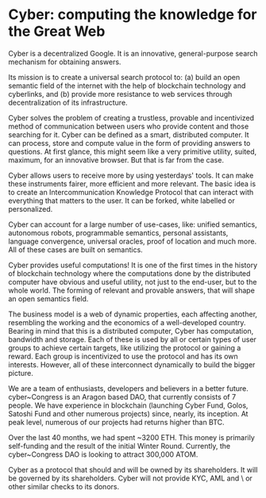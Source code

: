 # Cyber: computing the knowledge for the Great Web

Cyber is a decentralized Google. It is an innovative, general-purpose search mechanism for obtaining answers.

Its mission is to create a universal search protocol to:
(a) build an open semantic field of the internet with the help of blockchain technology and cyberlinks, and (b) provide more resistance to web services through decentralization of its infrastructure.

Cyber solves the problem of creating a trustless, provable and incentivized method of communication between users who provide content and those searching for it. Cyber can be defined as a smart, distributed computer. It can process, store and compute value in the form of providing answers to questions. At first glance, this might seem like a very primitive utility, suited, maximum, for an innovative browser. But that is far from the case.

Cyber allows users to receive more by using yesterdays' tools. It can make these instruments fairer, more efficient and more relevant. The basic idea is to create an Intercommunication Knowledge Protocol that can interact with everything that matters to the user. It can be forked, white labelled or personalized.

Cyber can account for a large number of use-cases, like: unified semantics, autonomous robots, programmable semantics, personal assistants, language convergence, universal oracles, proof of location and much more. All of these cases are built on semantics.

Cyber provides useful computations! It is one of the first times in the history of blockchain technology where the computations done by the distributed
computer have obvious and useful utility, not just to the end-user, but to the whole world. The forming of relevant and provable answers, that will shape an open semantics field.

The business model is a web of dynamic properties, each affecting another, resembling the working and the economics of a well-developed country. Bearing in mind that this is a distributed computer, Cyber has computation, bandwidth and storage. Each of these is used by all or certain types of user groups to achieve certain targets, like utilizing the protocol or gaining a reward. Each group is incentivized to use the protocol and has its own interests. However, all of these interconnect dynamically to build the bigger picture.

We are a team of enthusiasts, developers and believers in a better future. cyber~Congress is an Aragon based DAO, that currently consists of 7 people. We have experience in blockchain (launching Cyber Fund, Golos, Satoshi Fund and other numerous projects) since, nearly, its inception.  At peak level, numerous of our projects had returns higher than BTC.

Over the last 40 months, we had spent \~3200 ETH. This money is primarily self-funding and the result of the initial Winter Round. Currently, the cyber~Congress DAO is looking to attract 300,000 ATOM. 

Cyber as a protocol that should and will be owned by its shareholders. It will be governed by its shareholders. Cyber will not provide KYC, AML and \ or other similar checks to its donors.

